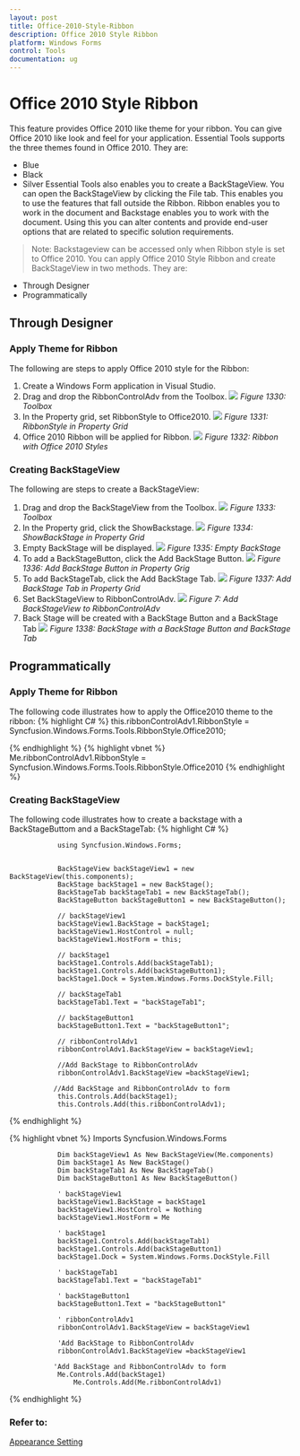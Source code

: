 ```yaml
---
layout: post
title: Office-2010-Style-Ribbon
description: Office 2010 Style Ribbon
platform: Windows Forms
control: Tools 
documentation: ug
---
```


# Office 2010 Style Ribbon

This feature provides Office 2010 like theme for your ribbon. You can give Office 2010 like look and feel for your application. Essential Tools supports the three themes found in Office 2010. They are: 
* Blue
* Black 
* Silver
Essential Tools also enables you to create a BackStageView. You can open the BackStageView by clicking the File tab. This enables you to use the features that fall outside the Ribbon. Ribbon enables you to work in the document and Backstage enables you to work with the document. Using this you can alter contents and provide end-user options that are related to specific solution requirements.
 > Note: Backstageview can be accessed only when Ribbon style is set to Office 2010.
You can apply Office 2010 Style Ribbon and create BackStageView in two methods. They are:
* Through Designer
* Programmatically

##	Through Designer
### Apply Theme for Ribbon
The following are steps to apply Office 2010 style for the Ribbon:
1. Create a Windows Form application in Visual Studio. 
2. Drag and drop the RibbonControlAdv from the Toolbox.
   ![](Office_images/office_img73.png)
   _Figure 1330: Toolbox_
3. In the Property grid, set RibbonStyle to Office2010.
   ![](Office_images/office_img74.png)
   _Figure 1331: RibbonStyle in Property Grid_
4. Office 2010 Ribbon will be applied for Ribbon.
   ![](Office_images/office_img75.png)
   _Figure 1332: Ribbon with Office 2010 Styles_
   
### Creating BackStageView
The following are steps to create a BackStageView:
1. Drag and drop the BackStageView from the Toolbox.
   ![](Office_images/office_img76.png)
   _Figure 1333: Toolbox_
2. In the Property grid, click the ShowBackstage.
   ![](Office_images/office_img77.png)
   _Figure 1334: ShowBackStage in Property Grid_
3. Empty BackStage will be displayed.
   ![](Office_images/office_img78.png)
   _Figure 1335: Empty BackStage_
4. To add a BackStageButton, click the Add BackStage Button.
   ![](Office_images/office_img79.png)
   _Figure 1336: Add BackStage Button in Property Grig_
5. To add BackStageTab, click the Add BackStage Tab.
   ![](Office_images/office_img80.png)
   _Figure 1337: Add BackStage Tab in Property Grid_
6. Set BackStageView to RibbonControlAdv.
   ![](Office_images/office_img81.png)
   _Figure 7: Add BackStageView to RibbonControlAdv_
7. Back Stage will be created with a BackStage Button and a BackStage Tab
   ![](Office_images/office_img82.png)
   _Figure 1338: BackStage with a BackStage Button and BackStage Tab_

## Programmatically 
### Apply Theme for Ribbon
The following code illustrates how to apply the Office2010 theme to the ribbon:
{% highlight C# %}
            this.ribbonControlAdv1.RibbonStyle = Syncfusion.Windows.Forms.Tools.RibbonStyle.Office2010;

{% endhighlight %}
{% highlight vbnet %}
Me.ribbonControlAdv1.RibbonStyle = Syncfusion.Windows.Forms.Tools.RibbonStyle.Office2010
{% endhighlight %}
### Creating BackStageView
The following code illustrates how to create a backstage with a BackStageButtom and a BackStageTab:
{% highlight C# %}

                using Syncfusion.Windows.Forms;


                BackStageView backStageView1 = new BackStageView(this.components);
                BackStage backStage1 = new BackStage();
                BackStageTab backStageTab1 = new BackStageTab();
                BackStageButton backStageButton1 = new BackStageButton();
	
	            // backStageView1
                backStageView1.BackStage = backStage1;
                backStageView1.HostControl = null;
                backStageView1.HostForm = this;
	           
	            // backStage1
                backStage1.Controls.Add(backStageTab1);
                backStage1.Controls.Add(backStageButton1);
                backStage1.Dock = System.Windows.Forms.DockStyle.Fill;
      
	            // backStageTab1
                backStageTab1.Text = "backStageTab1";
               
	            // backStageButton1
                backStageButton1.Text = "backStageButton1";

                // ribbonControlAdv1
	            ribbonControlAdv1.BackStageView = backStageView1;
	           
	            //Add BackStage to RibbonControlAdv 
	            ribbonControlAdv1.BackStageView =backStageView1;
	
	           //Add BackStage and RibbonControlAdv to form
	            this.Controls.Add(backStage1);
	            this.Controls.Add(this.ribbonControlAdv1);        

{% endhighlight %}

{% highlight vbnet %}
                    Imports Syncfusion.Windows.Forms


				Dim backStageView1 As New BackStageView(Me.components)
				Dim backStage1 As New BackStage()
				Dim backStageTab1 As New BackStageTab()
				Dim backStageButton1 As New BackStageButton()

				' backStageView1
				backStageView1.BackStage = backStage1
				backStageView1.HostControl = Nothing
				backStageView1.HostForm = Me

				' backStage1
				backStage1.Controls.Add(backStageTab1)
				backStage1.Controls.Add(backStageButton1)
				backStage1.Dock = System.Windows.Forms.DockStyle.Fill

				' backStageTab1
				backStageTab1.Text = "backStageTab1"

				' backStageButton1
				backStageButton1.Text = "backStageButton1"

				' ribbonControlAdv1
				ribbonControlAdv1.BackStageView = backStageView1

				'Add BackStage to RibbonControlAdv 
				ribbonControlAdv1.BackStageView =backStageView1

			   'Add BackStage and RibbonControlAdv to form
				Me.Controls.Add(backStage1)
					Me.Controls.Add(Me.ribbonControlAdv1)
{% endhighlight %}

### Refer to:
[Appearance Setting](/windowsforms/tools/officecontrols/designer_support/officebuttonproperties#appearancesettings)
